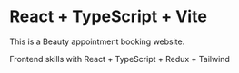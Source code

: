 # React + TypeScript + Vite

This is a Beauty appointment booking website.

Frontend skills with React + TypeScript + Redux + Tailwind
